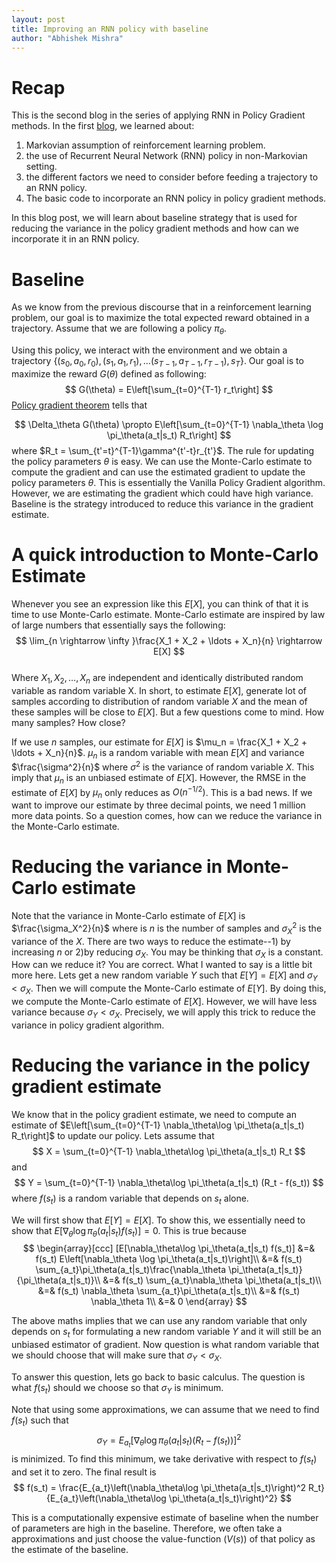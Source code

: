 ```yaml
---
layout: post
title: Improving an RNN policy with baseline
author: "Abhishek Mishra"
---
```

<script src="https://cdn.mathjax.org/mathjax/latest/MathJax.js?config=TeX-AMS-MML_HTMLorMML" type="text/javascript"></script>
<style>
.center-image
{
    margin: 0 auto;
    display: block;
}
</style>

# Recap
This is the second blog in the series of applying RNN in Policy Gradient methods. In the first
[blog](https://abhishm.github.io/blog/), we  learned about:
1. Markovian assumption of reinforcement learning problem.
2. the use of Recurrent Neural Network (RNN) policy in non-Markovian setting.
3. the different factors we need to consider before feeding a trajectory to an RNN policy.
4. The basic code to incorporate an RNN policy in policy gradient methods.

In this blog post, we will learn about baseline strategy that is used for reducing the variance in the policy gradient methods and how can we incorporate it in an RNN policy.

# Baseline

As we know from the previous discourse that in a reinforcement learning problem, our goal is to maximize the total expected reward obtained in a trajectory. Assume that we are following a policy $\pi_\theta$.

Using this policy, we interact with the environment and we obtain a trajectory $\left\{(s_0, a_0, r_0), (s_1, a_1, r_1), \ldots (s_{T-1}, a_{T-1}, r_{T-1}), s_T\right\}$.  Our goal is to maximize the reward $G(\theta)$ defined as following:
$$
G(\theta) = E\left[\sum_{t=0}^{T-1} r_t\right]
$$
[Policy gradient theorem](https://web.eecs.umich.edu/~baveja/Papers/PolicyGradientNIPS99.pdf) tells that

$$
\Delta_\theta G(\theta) \propto E\left[\sum_{t=0}^{T-1} \nabla_\theta \log \pi_\theta(a_t|s_t) R_t\right]
$$
where $R_t = \sum_{t'=t}^{T-1}\gamma^{t'-t}r_{t'}$. The rule for updating the policy parameters $\theta$ is easy. We can use the Monte-Carlo estimate to compute the gradient and can use the estimated gradient
to update the policy parameters $\theta$. This is essentially the Vanilla Policy Gradient algorithm. However, we are estimating the gradient which could have high variance. Baseline is the strategy introduced to reduce
this variance in the gradient estimate.

# A quick introduction to Monte-Carlo Estimate
Whenever you see an expression like this $E[X]$, you can think of that it is time to use Monte-Carlo estimate. Monte-Carlo estimate are inspired by law of large numbers that essentially says the following:
$$
\lim_{n \rightarrow \infty }\frac{X_1 + X_2 + \ldots + X_n}{n} \rightarrow E[X]
$$  
Where $X_1, X_2, \ldots, X_n$ are independent and identically distributed random variable as random variable X. In short, to estimate $E[X]$, generate lot of samples according to distribution of random variable $X$ and the mean of these samples will be close to $E[X]$. But a few questions come to mind. How many samples? How close?  

If we use $n$ samples, our estimate for $E[X]$ is $\mu_n = \frac{X_1 + X_2 + \ldots + X_n}{n}$. $\mu_n$ is a random variable with mean $E[X]$ and variance $\frac{\sigma^2}{n}$ where $\sigma^2$ is the variance of random variable $X$. This imply that $\mu_n$ is an unbiased estimate of $E[X]$. However, the RMSE in the estimate of $E[X]$ by $\mu_n$ only reduces as $O(n^{-1/2})$. This is a bad news. If we want to improve our estimate by three decimal points, we need 1 million more data points. So a question comes, how can we reduce the variance in the Monte-Carlo estimate.

# Reducing the variance in Monte-Carlo estimate
Note that the variance in Monte-Carlo estimate of $E[X]$ is $\frac{\sigma_X^2}{n}$ where is $n$ is the number of samples and $\sigma_X^2$ is the variance of the $X$. There are two ways to reduce the estimate--1) by increasing $n$ or 2)by reducing $\sigma_X$. You may be thinking that $\sigma_X$ is a constant. How can we reduce it? You are correct. What I wanted to say is a little bit more here. Lets get a new random variable $Y$ such that $E[Y] = E[X]$ and $\sigma_Y < \sigma_X$. Then we will compute the Monte-Carlo estimate of $E[Y]$. By doing this, we compute the Monte-Carlo estimate of $E[X]$. However, we will have less variance because $\sigma_Y < \sigma_X$. Precisely, we will apply this trick to reduce the variance in policy gradient algorithm.

# Reducing the variance in the policy gradient estimate
We know that in the policy gradient estimate, we need to compute an estimate of $E\left[\sum_{t=0}^{T-1}  \nabla_\theta\log \pi_\theta(a_t|s_t) R_t\right]$ to update our policy. Lets assume that
$$
X = \sum_{t=0}^{T-1}  \nabla_\theta\log \pi_\theta(a_t|s_t) R_t
$$
and
$$
Y = \sum_{t=0}^{T-1}  \nabla_\theta\log \pi_\theta(a_t|s_t) (R_t - f(s_t))
$$
where $f(s_t)$ is a random variable that depends on $s_t$ alone.

We will first show that $E[Y] = E[X]$. To show this, we essentially need to show that $E[\nabla_\theta\log \pi_\theta(a_t|s_t) f(s_t)] = 0$. This is true because  
$$
\begin{array}[ccc]
[E[\nabla_\theta\log \pi_\theta(a_t|s_t) f(s_t)] &=& f(s_t) E\left[\nabla_\theta \log \pi_\theta(a_t|s_t)\right]\\
&=& f(s_t) \sum_{a_t}\pi_\theta(a_t|s_t)\frac{\nabla_\theta \pi_\theta(a_t|s_t)}{\pi_\theta(a_t|s_t)}\\
&=& f(s_t) \sum_{a_t}\nabla_\theta \pi_\theta(a_t|s_t)\\
&=& f(s_t) \nabla_\theta \sum_{a_t}\pi_\theta(a_t|s_t)\\
&=& f(s_t) \nabla_\theta 1\\
&=& 0
\end{array}
$$

The above maths implies that we can use any random variable that only depends on $s_t$ for formulating a new random variable $Y$ and it will still be an unbiased estimator of gradient. Now question is what random variable that we should choose that will make sure that $\sigma_Y < \sigma_X$.

To answer this question, lets go back to basic calculus. The question is what $f(s_t)$ should we choose so that $\sigma_Y$ is minimum.

Note that using some approximations, we can assume that we need to find $f(s_t)$ such that
$$
\sigma_Y =  E_{a_t}\left[\nabla_\theta\log \pi_\theta(a_t|s_t) (R_t - f(s_t))\right]^2
$$
is minimized. To find this minimum, we take derivative with respect to $f(s_t)$ and set it to zero. The final result is
$$
f(s_t) = \frac{E_{a_t}\left(\nabla_\theta\log \pi_\theta(a_t|s_t)\right)^2 R_t}{E_{a_t}\left(\nabla_\theta\log \pi_\theta(a_t|s_t)\right)^2}
$$

This is a computationally expensive estimate of baseline when the number of parameters are high in the baseline. Therefore, we often take a approximations and just choose the value-function $\left(V(s)\right)$ of that policy as the estimate of the baseline.
